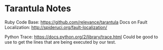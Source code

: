 # Tarantula Notes
Ruby Code Base: https://github.com/relevance/tarantula
Docs on Fault Localization: http://spideruci.org/fault-localization/

Python Trace: https://docs.python.org/2/library/trace.html
Could be good to use to get the lines that are being executed by our test. 



